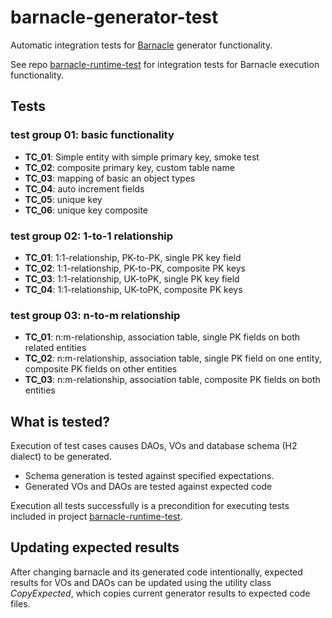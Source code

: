 # barnacle-generator-test

Automatic integration tests for [Barnacle](https://github.com/arthurpicht/Barnacle) generator functionality.

See repo [barnacle-runtime-test](https://github.com/arthurpicht/barnacle-runtime-test) for integration tests for Barnacle execution functionality.

## Tests

### test group 01: basic functionality

* **TC_01**: Simple entity with simple primary key, smoke test
* **TC_02**: composite primary key, custom table name
* **TC_03**: mapping of basic an object types
* **TC_04**: auto increment fields
* **TC_05**: unique key
* **TC_06**: unique key composite

### test group 02: 1-to-1 relationship

* **TC_01**: 1:1-relationship, PK-to-PK, single PK key field
* **TC_02**: 1:1-relationship, PK-to-PK, composite PK keys
* **TC_03**: 1:1-relationship, UK-toPK, single PK key field
* **TC_04**: 1:1-relationship, UK-toPK, composite PK keys

### test group 03: n-to-m relationship

* **TC_01**: n:m-relationship, association table, single PK fields on both related entities
* **TC_02**: n:m-relationship, association table, single PK field on one entity, composite PK fields on other entities
* **TC_03**: n:m-relationship, association table, composite PK fields on both entities

## What is tested?

Execution of test cases causes DAOs, VOs and database schema (H2 dialect) to be generated.

* Schema generation is tested against specified expectations.
* Generated VOs and DAOs are tested against expected code

Execution all tests successfully is a precondition for executing tests included in project [barnacle-runtime-test](https://github.com/arthurpicht/barnacle-runtime-test).

## Updating expected results

After changing barnacle and its generated code intentionally, expected results for VOs and DAOs can be updated using
the utility class *CopyExpected*, which copies current generator results to expected code files.
